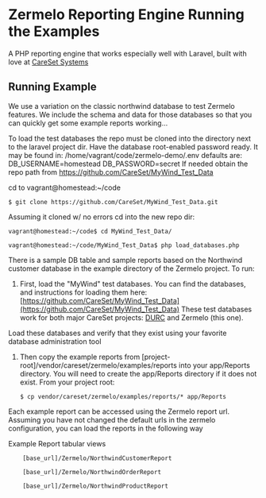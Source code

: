 Zermelo Reporting Engine Running the Examples
========

A PHP reporting engine that works especially well with Laravel, built with love at [CareSet Systems](http://careset.com)


## Running Example
We use a variation on the classic northwind database to test Zermelo features. We include the schema and data for those databases so that you 
can quickly get some example reports working...

To load the test databases the repo must be cloned into the directory next to the laravel project dir.
	Have the database root-enabled password ready.  It may be found in:
	/home/vagrant/code/zermelo-demo/.env
		defaults are:
		DB_USERNAME=homestead
		DB_PASSWORD=secret
	If needed obtain the repo path from https://github.com/CareSet/MyWind_Test_Data

cd to vagrant@homestead:~/code

	$ git clone https://github.com/CareSet/MyWind_Test_Data.git

Assuming it cloned w/ no errors cd into the new repo dir:

    vagrant@homestead:~/code$ cd MyWind_Test_Data/

    vagrant@homestead:~/code/MyWind_Test_Data$ php load_databases.php


There is a sample DB table and sample reports based on the Northwind customer database in the example directory of 
the Zermelo project. To run:

1. First, load the "MyWind" test databases. 
You can find the databases, and instructions for loading them here: [https://github.com/CareSet/MyWind_Test_Data](https://github.com/CareSet/MyWind_Test_Data)
These test databases work for both major CareSet projects: [DURC](https://github.com/CareSet/DURC) and Zermelo (this one).  

Load these databases and verify that they exist using your favorite database administration tool 

1. Then copy the example reports from [project-root]/vendor/careset/zermelo/examples/reports into your app/Reports directory. 
You will need to create the app/Reports directory if it does not exist. From your project root:

    ```
    $ cp vendor/careset/zermelo/examples/reports/* app/Reports
    ```

Each example report can be accessed using the Zermelo report url. 
Assuming you have not changed the default urls in the zermelo configuration, you can load the reports in the following way

Example Report tabular views
``` 
    [base_url]/Zermelo/NorthwindCustomerReport
```
``` 
    [base_url]/Zermelo/NorthwindOrderReport
```
``` 
    [base_url]/Zermelo/NorthwindProductReport
```

